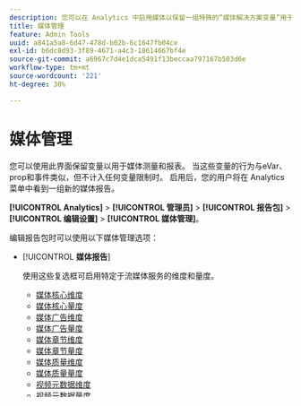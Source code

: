 ```yaml
---
description: 您可以在 Analytics 中启用媒体以保留一组特殊的“媒体解决方案变量”用于测量和报告。
title: 媒体管理
feature: Admin Tools
uuid: a841a5a8-6d47-478d-b02b-6c1647fb04ce
exl-id: b6dc8d93-3f89-4671-a4c3-18614667bf4e
source-git-commit: a6967c7d4e1dca5491f13beccaa797167b503d6e
workflow-type: tm+mt
source-wordcount: '221'
ht-degree: 30%

---
```


# 媒体管理

您可以使用此界面保留变量以用于媒体测量和报表。 当这些变量的行为与eVar、prop和事件类似，但不计入任何变量限制时。 启用后，您的用户将在 Analytics 菜单中看到一组新的媒体报告。

**[!UICONTROL Analytics]** > **[!UICONTROL 管理员]** > **[!UICONTROL 报告包]** > **[!UICONTROL 编辑设置]** > **[!UICONTROL 媒体管理]**。

编辑报告包时可以使用以下媒体管理选项：

* [!UICONTROL **媒体报告**]

  使用这些复选框可启用特定于流媒体服务的维度和量度。

   * [媒体核心维度](/help/components/dimensions/sm-core.md)
   * [媒体核心量度](/help/components/metrics/sm-core.md)
   * [媒体广告维度](/help/components/dimensions/sm-ads.md)
   * [媒体广告量度](/help/components/metrics/sm-ads.md)
   * [媒体章节维度](/help/components/dimensions/sm-chapters.md)
   * [媒体章节量度](/help/components/metrics/sm-chapters.md)
   * [媒体质量维度](/help/components/dimensions/sm-quality.md)
   * [媒体质量量度](/help/components/metrics/sm-quality.md)
   * [视频元数据维度](/help/components/dimensions/sm-video-metadata.md)
   * [视频元数据量度](/help/components/metrics/sm-video-metadata.md)
   * [音频元数据维度](/help/components/dimensions/sm-audio-metadata.md)
   * [播放器状态跟踪量度](/help/components/metrics/sm-player-state.md)

* [!UICONTROL **媒体分类**]

  在[!UICONTROL 媒体分类]页面上提供了特定于流媒体服务维度的分类。 它们的操作方式与可用于转化变量的[转化分类](/help/admin/tools/manage-rs/edit-settings/conversion-var-admin/conversion-classifications.md)类似。 启用[!UICONTROL 媒体报表]下的某些组件会自动为您创建分类维度。 您可以使用此界面创建自己的分类维度或上载分类数据。

有关在Adobe Analytics中合并流媒体数据的一般信息，请参阅[Adobe流媒体服务概述](https://experienceleague.adobe.com/zh-hans/docs/media-analytics/using/media-overview)。
